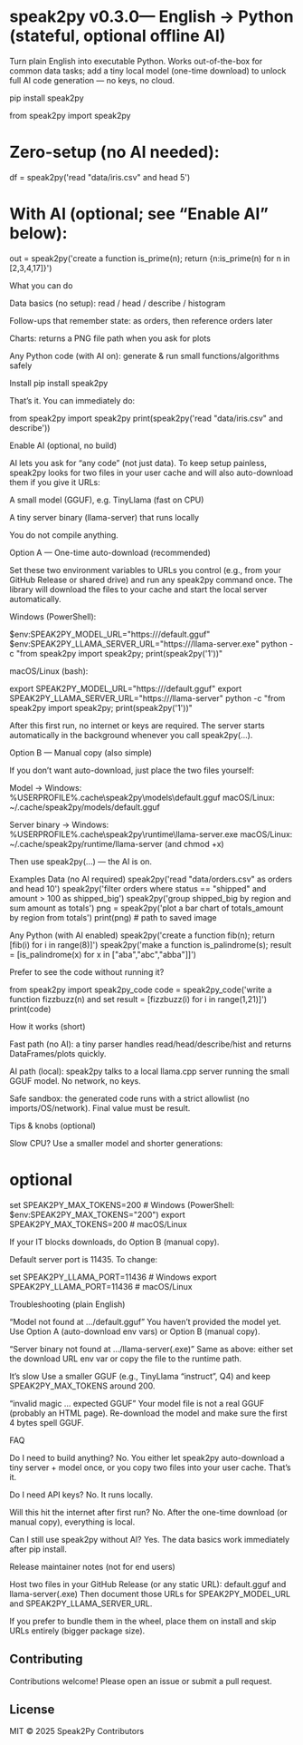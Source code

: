 # speak2py v0.3.0— English → Python (stateful, optional offline AI)

Turn plain English into executable Python. Works out-of-the-box for common data tasks; add a tiny local model (one-time download) to unlock full AI code generation — no keys, no cloud.

pip install speak2py

from speak2py import speak2py

# Zero-setup (no AI needed):

df = speak2py('read "data/iris.csv" and head 5')

# With AI (optional; see “Enable AI” below):

out = speak2py('create a function is_prime(n); return {n:is_prime(n) for n in [2,3,4,17]}')

What you can do

Data basics (no setup): read / head / describe / histogram

Follow-ups that remember state: as orders, then reference orders later

Charts: returns a PNG file path when you ask for plots

Any Python code (with AI on): generate & run small functions/algorithms safely

Install
pip install speak2py

That’s it. You can immediately do:

from speak2py import speak2py
print(speak2py('read "data/iris.csv" and describe'))

Enable AI (optional, no build)

AI lets you ask for “any code” (not just data). To keep setup painless, speak2py looks for two files in your user cache and will also auto-download them if you give it URLs:

A small model (GGUF), e.g. TinyLlama (fast on CPU)

A tiny server binary (llama-server) that runs locally

You do not compile anything.

Option A — One-time auto-download (recommended)

Set these two environment variables to URLs you control (e.g., from your GitHub Release or shared drive) and run any speak2py command once. The library will download the files to your cache and start the local server automatically.

Windows (PowerShell):

$env:SPEAK2PY_MODEL_URL="https://<your-url>/default.gguf"
$env:SPEAK2PY_LLAMA_SERVER_URL="https://<your-url>/llama-server.exe"
python -c "from speak2py import speak2py; print(speak2py('1'))"

macOS/Linux (bash):

export SPEAK2PY_MODEL_URL="https://<your-url>/default.gguf"
export SPEAK2PY_LLAMA_SERVER_URL="https://<your-url>/llama-server"
python -c "from speak2py import speak2py; print(speak2py('1'))"

After this first run, no internet or keys are required. The server starts automatically in the background whenever you call speak2py(...).

Option B — Manual copy (also simple)

If you don’t want auto-download, just place the two files yourself:

Model →
Windows: %USERPROFILE%\.cache\speak2py\models\default.gguf
macOS/Linux: ~/.cache/speak2py/models/default.gguf

Server binary →
Windows: %USERPROFILE%\.cache\speak2py\runtime\llama-server.exe
macOS/Linux: ~/.cache/speak2py/runtime/llama-server (and chmod +x)

Then use speak2py(...) — the AI is on.

Examples
Data (no AI required)
speak2py('read "data/orders.csv" as orders and head 10')
speak2py('filter orders where status == "shipped" and amount > 100 as shipped_big')
speak2py('group shipped_big by region and sum amount as totals')
png = speak2py('plot a bar chart of totals_amount by region from totals')
print(png) # path to saved image

Any Python (with AI enabled)
speak2py('create a function fib(n); return [fib(i) for i in range(8)]')
speak2py('make a function is_palindrome(s); result = [is_palindrome(x) for x in ["aba","abc","abba"]]')

Prefer to see the code without running it?

from speak2py import speak2py_code
code = speak2py_code('write a function fizzbuzz(n) and set result = [fizzbuzz(i) for i in range(1,21)]')
print(code)

How it works (short)

Fast path (no AI): a tiny parser handles read/head/describe/hist and returns DataFrames/plots quickly.

AI path (local): speak2py talks to a local llama.cpp server running the small GGUF model. No network, no keys.

Safe sandbox: the generated code runs with a strict allowlist (no imports/OS/network). Final value must be result.

Tips & knobs (optional)

Slow CPU? Use a smaller model and shorter generations:

# optional

set SPEAK2PY_MAX_TOKENS=200 # Windows (PowerShell: $env:SPEAK2PY_MAX_TOKENS="200")
export SPEAK2PY_MAX_TOKENS=200 # macOS/Linux

If your IT blocks downloads, do Option B (manual copy).

Default server port is 11435. To change:

set SPEAK2PY_LLAMA_PORT=11436 # Windows
export SPEAK2PY_LLAMA_PORT=11436 # macOS/Linux

Troubleshooting (plain English)

“Model not found at …/default.gguf”
You haven’t provided the model yet. Use Option A (auto-download env vars) or Option B (manual copy).

“Server binary not found at …/llama-server(.exe)”
Same as above: either set the download URL env var or copy the file to the runtime path.

It’s slow
Use a smaller GGUF (e.g., TinyLlama “instruct”, Q4) and keep SPEAK2PY_MAX_TOKENS around 200.

“invalid magic … expected GGUF”
Your model file is not a real GGUF (probably an HTML page). Re-download the model and make sure the first 4 bytes spell GGUF.

FAQ

Do I need to build anything?
No. You either let speak2py auto-download a tiny server + model once, or you copy two files into your user cache. That’s it.

Do I need API keys?
No. It runs locally.

Will this hit the internet after first run?
No. After the one-time download (or manual copy), everything is local.

Can I still use speak2py without AI?
Yes. The data basics work immediately after pip install.

Release maintainer notes (not for end users)

Host two files in your GitHub Release (or any static URL):
default.gguf and llama-server(.exe)
Then document those URLs for SPEAK2PY_MODEL_URL and SPEAK2PY_LLAMA_SERVER_URL.

If you prefer to bundle them in the wheel, place them on install and skip URLs entirely (bigger package size).

## Contributing

Contributions welcome! Please open an issue or submit a pull request.

## License

MIT © 2025 Speak2Py Contributors
